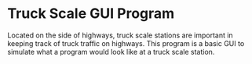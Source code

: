 
<html>
<body>

<h1>Truck Scale GUI Program</h1>
<p>Located on the side of highways, truck scale stations are important in keeping track of truck traffic on highways. This program is a basic GUI to simulate what a program would look like at a truck scale station.</p>

</body>
</html> 
